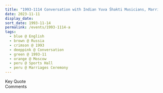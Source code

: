 ```yaml
---
title: "1993-1114 Conversation with Indian Yuva Śhakti Musicians, Marriages Ceremony, Sports Hall, Moscow, Russia"
date: 2023-11-11
display_date: 
sort_date: 1993-11-14
permalink: /events/1993-1114-a
tags:
  - blue @ English
  - brown @ Russia
  - crimson @ 1993
  - deeppink @ Conversation
  - green @ 1993-11
  - orange @ Moscow
  - peru @ Sports Hall  
  - peru @ Marriages Ceremony 
---
```


<wave-list>
  <list-title color="green" width="75">Key Quote</list-title>
  <list-item color="BlanchedAlmond"  width="200"></list-item>
  <list-item color="Lavender"></list-item>
  <list-item color="BlanchedAlmond"></list-item>
</wave-list>

<br>

<wave-list>
  <list-title color="green" width="75">Comments</list-title>
  <list-item color="BlanchedAlmond"  width="200"></list-item>
  <list-item color="Lavender"></list-item>
  <list-item color="BlanchedAlmond"></list-item>
</wave-list>